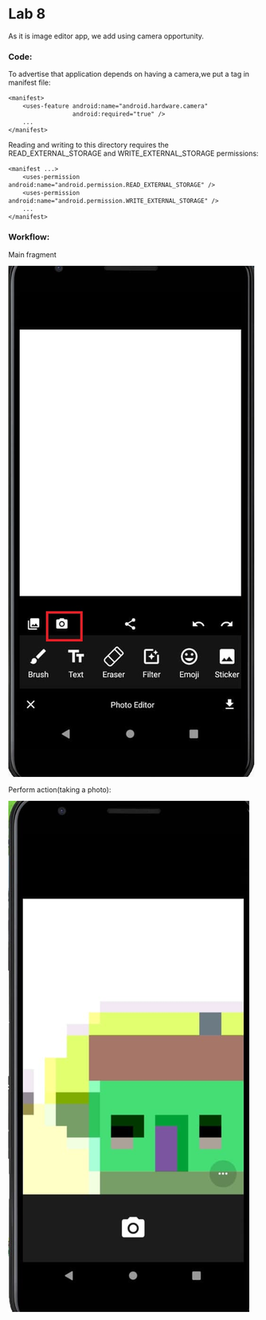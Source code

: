 # Lab 8

As it is image editor app, we add using camera opportunity.

### Code:

To advertise that application depends on having a camera,we put a <uses-feature> tag in  manifest file:

```
<manifest>
    <uses-feature android:name="android.hardware.camera"
                  android:required="true" />
    ...
</manifest>
```

Reading and writing to this directory requires the READ_EXTERNAL_STORAGE and WRITE_EXTERNAL_STORAGE permissions:

```
<manifest ...>
    <uses-permission android:name="android.permission.READ_EXTERNAL_STORAGE" />
    <uses-permission android:name="android.permission.WRITE_EXTERNAL_STORAGE" />
    ...
</manifest>
```

### Workflow:
Main fragment

![data](./img/main_fragment_camera.png)

Perform action(taking a photo):

![data-got](./img/photo.png)
